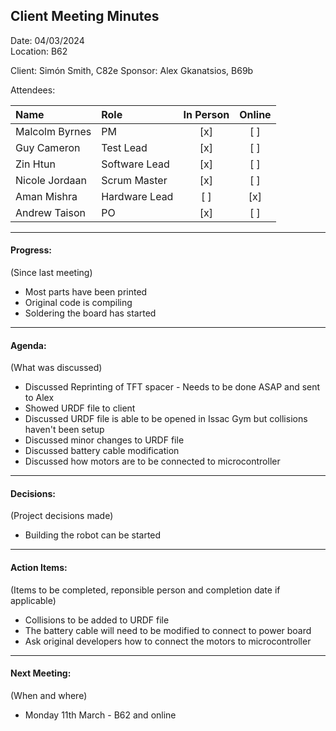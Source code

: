 ## Client Meeting Minutes  

Date: 04/03/2024  
Location: B62

Client: Simón Smith, C82e
Sponsor: Alex Gkanatsios, B69b

Attendees:

|Name|Role| In Person | Online |
|:--|:--|:---------:|:-----:|
|Malcolm Byrnes| PM |    [x]    |  [ ]  |
|Guy Cameron | Test Lead |    [x]    |  [ ]  |
|Zin Htun | Software Lead |    [x]    |  [ ]  |
|Nicole Jordaan | Scrum Master |    [x]    |  [ ]  |
|Aman Mishra | Hardware Lead |    [ ]    |  [x]  |
|Andrew Taison | PO |    [x]    |  [ ]  |

---  

#### Progress:  
(Since last meeting)  

* Most parts have been printed  
* Original code is compiling  
* Soldering the board has started
   

---  

#### Agenda:  
(What was discussed)  
* Discussed Reprinting of TFT spacer - Needs to be done ASAP and sent to Alex 
* Showed URDF file to client
* Discussed URDF file is able to be opened in Issac Gym but collisions haven't been setup
* Discussed minor changes to URDF file
* Discussed battery cable modification
* Discussed how motors are to be connected to microcontroller 
---  

#### Decisions:  
(Project decisions made)  

* Building the robot can be started


---  

#### Action Items:  
(Items to be completed, reponsible person and completion date if applicable)  

* Collisions  to be added to URDF file
* The battery cable will need to be modified to connect to power board
* Ask original developers how to connect the motors to  microcontroller 

---  

#### Next Meeting:
(When and where)  

* Monday 11th March - B62 and online  